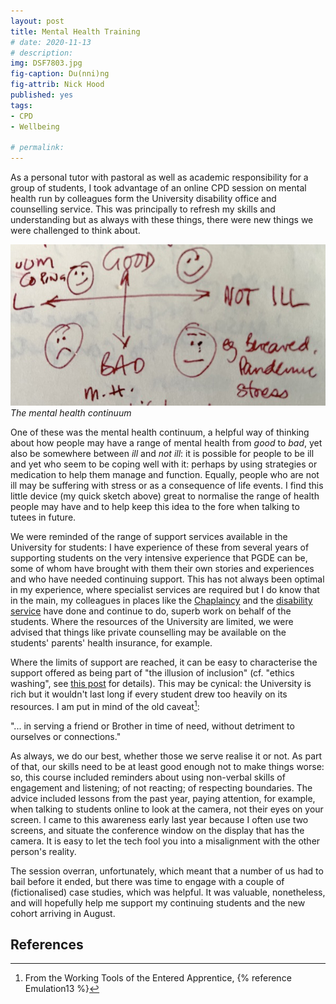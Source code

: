 ```yaml
---
layout: post
title: Mental Health Training
# date: 2020-11-13
# description: 
img: DSF7803.jpg
fig-caption: Du(nni)ng
fig-attrib: Nick Hood
published: yes
tags:
- CPD
- Wellbeing

# permalink:
---
```

As a personal tutor with pastoral as well as academic responsibility for a group of students, I took advantage of an online CPD session on mental health run by colleagues form the University disability office and counselling service. This was principally to refresh my skills and understanding but as always with these things, there were new things we were challenged to think about.

![](/assets/img/IMG_9333.jpg)
*The mental health continuum*

One of these was the mental health continuum, a helpful way of thinking about how people may have a range of mental health from *good* to *bad*, yet also be somewhere between *ill* and *not ill*: it is possible for people to be ill and yet who seem to be coping well with it: perhaps by using strategies or medication to help them manage and function. Equally, people who are not ill may be suffering with stress or as a consequence of life events. I find this little device (my quick sketch above) great to normalise the range of health people may have and to help keep this idea to the fore when talking to tutees in future.

We were reminded of the range of support services available in the University for students: I have experience of these from several years of supporting students on the very intensive experience that PGDE can be, some of whom have brought with them their own stories and experiences and who have needed continuing support. This has not always been optimal in my experience, where specialist services are required but I do know that in the main, my colleagues in places like the [Chaplaincy](https://www.ed.ac.uk/chaplaincy) and the [disability service](https://www.ed.ac.uk/student-disability-service) have done and continue to do, superb work on behalf of the students. Where the resources of the University are limited, we were advised that things like private counselling may be available on the students' parents' health insurance, for example. 

Where the limits of support are reached, it can be easy to characterise the support offered as being part of "the illusion of inclusion" (cf. "ethics washing", see [this post](https://cullaloe.com/DataEthicsMOOC/what-are-ethics.html) for details). This may be cynical: the University is rich but it wouldn't last long if every student drew too heavily on its resources. I am put in mind of the old caveat[^caveat21-05]: 

 "... in serving a friend or Brother in time of need, without detriment to ourselves or connections." 

As always, we do our best, whether those we serve realise it or not. As part of that, our skills need to be at least good enough not to make things worse: so, this course included reminders about using non-verbal skills of engagement and listening; of not reacting; of respecting boundaries. The advice included lessons from the past year, paying attention, for example, when talking to students online to look at the camera, not their eyes on your screen. I came to this awareness early last year because I often use two screens, and situate the conference window on the display that has the camera. It is easy to let the tech fool you into a misalignment with the other person's reality.

The session overran, unfortunately, which meant that a number of us had to bail before it ended, but there was time to engage with a couple of (fictionalised) case studies, which was helpful. It was valuable, nonetheless, and will hopefully help me support my continuing students and the new cohort arriving in August.

## References

[^caveat21-05]: From the Working Tools of the Entered Apprentice, {% reference Emulation13 %}
